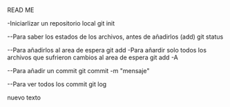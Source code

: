 READ ME


-Iniciarlizar un repositorio local
git init

--Para saber los estados de los archivos, antes de añadirlos (add)
git status

--Para añadirlos al area de espera
git add
-Para añardir solo todos los archivos que sufrieron cambios al area de espera
git add -A

--Para añadir un commit
git commit -m "mensaje"

--Para ver todos los commit
git log

nuevo texto